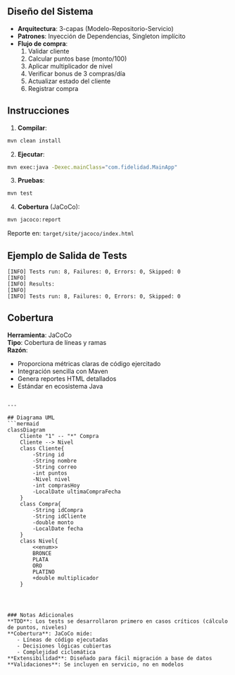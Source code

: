 
## Diseño del Sistema
- **Arquitectura**: 3-capas (Modelo-Repositorio-Servicio)
- **Patrones**: Inyección de Dependencias, Singleton implícito
- **Flujo de compra**:
  1. Validar cliente
  2. Calcular puntos base (monto/100)
  3. Aplicar multiplicador de nivel
  4. Verificar bonus de 3 compras/día
  5. Actualizar estado del cliente
  6. Registrar compra

## Instrucciones
1. **Compilar**:
```bash
mvn clean install
```

2. **Ejecutar**:
```bash
mvn exec:java -Dexec.mainClass="com.fidelidad.MainApp"
```

3. **Pruebas**:
```bash
mvn test
```

4. **Cobertura** (JaCoCo):
```bash
mvn jacoco:report
```
Reporte en: `target/site/jacoco/index.html`

## Ejemplo de Salida de Tests
```
[INFO] Tests run: 8, Failures: 0, Errors: 0, Skipped: 0
[INFO] 
[INFO] Results:
[INFO] 
[INFO] Tests run: 8, Failures: 0, Errors: 0, Skipped: 0
```

## Cobertura
**Herramienta**: JaCoCo  
**Tipo**: Cobertura de líneas y ramas  
**Razón**:  
- Proporciona métricas claras de código ejercitado  
- Integración sencilla con Maven  
- Genera reportes HTML detallados  
- Estándar en ecosistema Java  
```

---

## Diagrama UML
```mermaid
classDiagram
    Cliente "1" -- "*" Compra
    Cliente --> Nivel
    class Cliente{
        -String id
        -String nombre
        -String correo
        -int puntos
        -Nivel nivel
        -int comprasHoy
        -LocalDate ultimaCompraFecha
    }
    class Compra{
        -String idCompra
        -String idCliente
        -double monto
        -LocalDate fecha
    }
    class Nivel{
        <<enum>>
        BRONCE
        PLATA
        ORO
        PLATINO
        +double multiplicador
    }




### Notas Adicionales
**TDD**: Los tests se desarrollaron primero en casos críticos (cálculo de puntos, niveles)
**Cobertura**: JaCoCo mide:
   - Líneas de código ejecutadas
   - Decisiones lógicas cubiertas
   - Complejidad ciclomática
**Extensibilidad**: Diseñado para fácil migración a base de datos
**Validaciones**: Se incluyen en servicio, no en modelos